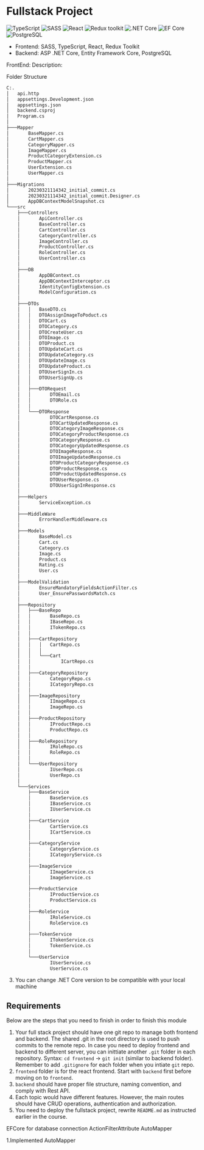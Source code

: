 # Fullstack Project

![TypeScript](https://img.shields.io/badge/TypeScript-v.4-green)
![SASS](https://img.shields.io/badge/SASS-v.4-hotpink)
![React](https://img.shields.io/badge/React-v.18-blue)
![Redux toolkit](https://img.shields.io/badge/Redux-v.1.9-brown)
![.NET Core](https://img.shields.io/badge/.NET%20Core-v.7-purple)
![EF Core](https://img.shields.io/badge/EF%20Core-v.7-cyan)
![PostgreSQL](https://img.shields.io/badge/PostgreSQL-v.14-drakblue)

* Frontend: SASS, TypeScript, React, Redux Toolkit
* Backend: ASP .NET Core, Entity Framework Core, PostgreSQL

FrontEnd:
Description:




Folder Structure
```sh
C:.
│   api.http
│   appsettings.Development.json
│   appsettings.json
│   backend.csproj
│   Program.cs
│
├───Mapper
│       BaseMapper.cs
│       CartMapper.cs
│       CategoryMapper.cs
│       ImageMapper.cs
│       ProductCategoryExtension.cs
│       ProductMapper.cs
│       UserExtension.cs
│       UserMapper.cs
│
├───Migrations
│       20230321114342_initial_commit.cs
│       20230321114342_initial_commit.Designer.cs
│       AppDBContextModelSnapshot.cs
└───src
    ├───Controllers
    │       ApiController.cs
    │       BaseController.cs
    │       CartController.cs
    │       CategoryController.cs
    │       ImageController.cs
    │       ProductController.cs
    │       RoleController.cs
    │       UserController.cs
    │
    ├───DB
    │       AppDBContext.cs
    │       AppDBContextInterceptor.cs
    │       IdentityConfigExtension.cs
    │       ModelConfiguration.cs
    │
    ├───DTOs
    │   │   BaseDTO.cs
    │   │   DTOAssignImageToPoduct.cs
    │   │   DTOCart.cs
    │   │   DTOCategory.cs
    │   │   DTOCreateUser.cs
    │   │   DTOImage.cs
    │   │   DTOProduct.cs
    │   │   DTOUpdateCart.cs
    │   │   DTOUpdateCategory.cs
    │   │   DTOUpdateImage.cs
    │   │   DTOUpdateProduct.cs
    │   │   DTOUserSignIn.cs
    │   │   DTOUserSignUp.cs
    │   │
    │   ├───DTORequest
    │   │       DTOEmail.cs
    │   │       DTORole.cs
    │   │
    │   └───DTOResponse
    │           DTOCartResponse.cs
    │           DTOCartUpdatedResponse.cs
    │           DTOCategoryImageResponse.cs
    │           DTOCategoryProductResponse.cs
    │           DTOCategoryResponse.cs
    │           DTOCategoryUpdatedResponse.cs
    │           DTOImageResponse.cs
    │           DTOImageUpdatedResponse.cs
    │           DTOProductCategoryResponse.cs
    │           DTOProductResponse.cs
    │           DTOProductUpdatedResponse.cs
    │           DTOUserResponse.cs
    │           DTOUserSignInResponse.cs
    │
    ├───Helpers
    │       ServiceException.cs
    │
    ├───MiddleWare
    │       ErrorHandlerMiddleware.cs
    │
    ├───Models
    │       BaseModel.cs
    │       Cart.cs
    │       Category.cs
    │       Image.cs
    │       Product.cs
    │       Rating.cs
    │       User.cs
    │
    ├───ModelValidation
    │       EnsureMandatoryFieldsActionFilter.cs
    │       User_EnsurePasswordsMatch.cs
    │
    ├───Repository
    │   ├───BaseRepo
    │   │       BaseRepo.cs
    │   │       IBaseRepo.cs
    │   │       ITokenRepo.cs
    │   │
    │   ├───CartRepository
    │   │   │   CartRepo.cs
    │   │   │
    │   │   └───Cart
    │   │           ICartRepo.cs
    │   │
    │   ├───CategoryRepository
    │   │       CategoryRepo.cs
    │   │       ICategoryRepo.cs
    │   │
    │   ├───ImageRepository
    │   │       IImageRepo.cs
    │   │       ImageRepo.cs
    │   │
    │   ├───ProductRepository
    │   │       IProductRepo.cs
    │   │       ProductRepo.cs
    │   │
    │   ├───RoleRepository
    │   │       IRoleRepo.cs
    │   │       RoleRepo.cs
    │   │
    │   └───UserRepository
    │           IUserRepo.cs
    │           UserRepo.cs
    │
    └───Services
        ├───BaseService
        │       BaseService.cs
        │       IBaseService.cs
        │       IUserService.cs
        │
        ├───CartService
        │       CartService.cs
        │       ICartService.cs
        │
        ├───CategoryService
        │       CategoryService.cs
        │       ICategoryService.cs
        │
        ├───ImageService
        │       IImageService.cs
        │       ImageService.cs
        │
        ├───ProductService
        │       IProductService.cs
        │       ProductService.cs
        │
        ├───RoleService
        │       IRoleService.cs
        │       RoleService.cs
        │
        ├───TokenService
        │       ITokenService.cs
        │       TokenService.cs
        │
        └───UserService
                IUserService.cs
                UserService.cs
```


3. You can change .NET Core version to be compatible with your local machine

## Requirements

Below are the steps that you need to finish in order to finish this module

1. Your full stack project should have one git repo to manage both frontend and backend. The shared .git in the root directory is used to push commits to the remote repo. In case you need to deploy frontend and backend to different server, you can inittiate another `.git` folder in each repository. Syntax: `cd frontend` -> `git init` (similar to backend folder). Remember to add `.gitignore` for each folder when you intiate `git` repo.
2. `frontend` folder is for the react frontend. Start with `backend` first before moving on to `frontend`.
3. `backend` should have proper file structure, naming convention, and comply with Rest API.
4. Each topic would have different features. However, the main routes should have CRUD operations, authentication and authorization.
5. You need to deploy the fullstack project, rewrite `README.md` as instructed earlier in the course.

EFCore for database connection
ActionFilterAttribute
AutoMapper

1.Implemented AutoMapper

